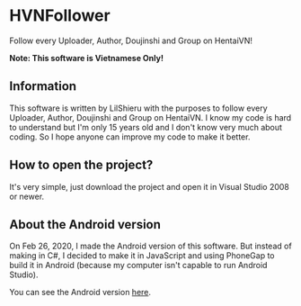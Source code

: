 # HVNFollower
Follow every Uploader, Author, Doujinshi and Group on HentaiVN!

**Note: This software is Vietnamese Only!**

## Information
This software is written by LilShieru with the purposes to follow every Uploader, Author, Doujinshi and Group on HentaiVN.
I know my code is hard to understand but I'm only 15 years old and I don't know very much about coding. So I hope anyone can improve my code to make it better.

## How to open the project?
It's very simple, just download the project and open it in Visual Studio 2008 or newer.

## About the Android version
On Feb 26, 2020, I made the Android version of this software. But instead of making in C#, I decided to make it in JavaScript and using PhoneGap to build it in Android (because my computer isn't capable to run Android Studio).

You can see the Android version [here](https://github.com/LilShieru/HVNFollower-Android/).
